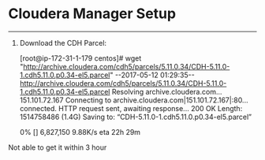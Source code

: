 # Cloudera Manager Setup #

----------

1. Download the CDH Parcel:

    [root@ip-172-31-1-179 centos]# wget "http://archive.cloudera.com/cdh5/parcels/5.11.0.34/CDH-5.11.0-1.cdh5.11.0.p0.34-el5.parcel"
    --2017-05-12 01:29:35--  http://archive.cloudera.com/cdh5/parcels/5.11.0.34/CDH-5.11.0-1.cdh5.11.0.p0.34-el5.parcel
    Resolving archive.cloudera.com... 151.101.72.167
    Connecting to archive.cloudera.com|151.101.72.167|:80... connected.
    HTTP request sent, awaiting response... 200 OK
    Length: 1514758486 (1.4G)
    Saving to: “CDH-5.11.0-1.cdh5.11.0.p0.34-el5.parcel”
    
     0% [] 6,827,150   9.88K/s  eta 22h 29m


Not able to get it within 3 hour